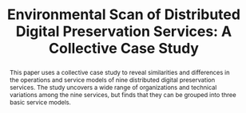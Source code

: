 ---
abstract: This paper uses a collective case study to reveal similarities and differences
  in the operations and service models of nine distributed digital preservation services.
  The study uncovers a wide range of organizations and technical variations among
  the nine services, but finds that they can be grouped into three basic service models.
creators:
- Hall, Nathan
- Boock, Michael
date: null
document_url: https://services.phaidra.univie.ac.at/api/object/o:931106/download
grand_parent: iPRES
institutions: []
keywords:
- kyoto
landing_page_url: https://phaidra.univie.ac.at/o:931106
language: eng
layout: publication
license: CC BY-SA 4.0 International
notes_url: null
parent: iPRES 2017
presentation_url: null
size: 166780
source_name: iPRES
title: 'Environmental Scan of Distributed Digital Preservation Services: A Collective
  Case Study'
type: paper
year: 2017
---